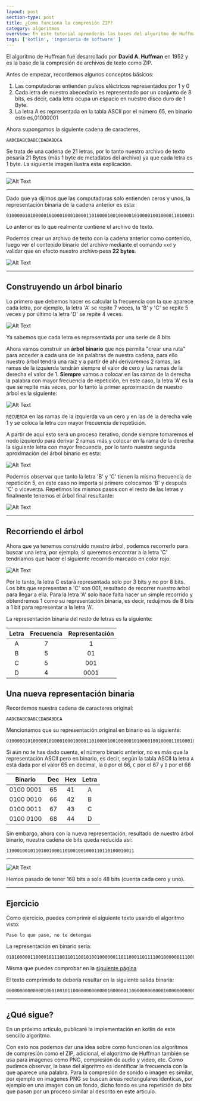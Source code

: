 ```yaml
---
layout: post
section-type: post
title: ¿Como funciona la compresión ZIP?
category: algoritmos
overview: En este tutorial aprenderás las bases del algoritmo de Huffman, el algoritmo más utilizado para comprimir archivos de texto. 
tags: ['kotlin', 'ingenieria de software' ]
---
```


El algoritmo de Huffman fué desarrollado por **David A. Huffman** en 1952 y es la base de la compresión de archivos de texto como ZIP.

Antes de empezar, recordemos algunos conceptos básicos:

1. Las computadoras entienden pulsos eléctricos representados por 1 y 0
1. Cada letra de nuestro abecedario es representado por un conjunto de 8 bits, es decir, cada letra ocupa un espacio en nuestro disco duro de 1 Byte.
1. La letra A es representada en la tabla ASCII por el número 65, en binario esto es,01000001 

Ahora supongamos la siguiente cadena de caracteres,

```
AADCBABCDABCCDABABDCA
```

Se trata de una cadena de 21 letras, por lo tanto nuestro archivo de texto pesaría 21 Bytes (más 1 byte de metadatos del archivo) ya que cada letra es 1 byte. La siguiente imagen ilustra esta explicación.

---

![Alt Text](static/img/cadena_texto_huffman.png)

---


Dado que ya dijimos que las computadoras solo entienden ceros y unos, la representación binaria de la cadena anterior es esta:

```
010000010100000101000100010000110100001001000001010000100100001101000100010000010100001001000011010000110100010001000001010000100100000101000010010001000100001101000001
```

Lo anterior es lo que realmente contiene el archivo de texto.

Podemos crear un archivo de texto con la cadena anterior como contenido, luego ver el contenido binario del archivo  mediante el comando ``xxd`` y validar que en efecto nuestro archivo pesa **22 bytes**.

![Alt Text](static/img/texto_binario.gif)

---

## Construyendo un árbol binario

Lo primero que debemos hacer es calcular la frecuencia con la que aparece cada letra, por ejemplo, la letra 'A' se repite 7 veces, la 'B' y 'C' se repite 5 veces y por último la letra 'D' se repite 4 veces.

![Alt Text](static/img/frecuencias_caracteres.png)

Ya sabemos que cada letra es representada por una serie de 8 bits

Ahora vamos construir un **árbol binario** que nos permita "crear una ruta" para acceder a cada una de las palabras de nuestra cadena, para ello nuestro árbol tendrá una raíz y a partir de ahí derivaremos 2 ramas, las ramas de la izquierda tendrán siempre el valor de cero y las ramas de la derecha el valor de 1. **Siempre** vamos a colocar en las ramas de la derecha la palabra con mayor frecuencia de repetición, en este caso, la letra 'A' es la que se repite más veces, por lo tanto la primer aproximación de nuestro árbol es la siguiente:

![Alt Text](static/img/arbol_binario_huffman.png)

``RECUERDA`` en las ramas de la izquierda va un cero y en las de la derecha vale 1 y se coloca la letra con mayor frecuencia de repetición.

A partir de aquí esto será un proceso iterativo, donde siempre tomaremos el nodo izquierdo para derivar 2 ramas más y colocar en la rama de la derecha la siguiente letra con mayor frecuencia, por lo tanto nuestra segunda aproximación del árbol binario es esta:

 
![Alt Text](static/img/arbol_binario_huffman2.png)

Podemos observar que tanto la letra 'B' y 'C' tienen la misma frecuencia de repetición 5, en este caso no importa si primero colocamos 'B' y después 'C' o viceverza. Repetimos los mismos pasos con el resto de las letras y finalmente tenemos el árbol final resultante:


![Alt Text](static/img/arbol_binario_huffman3.png)

---

## Recorriendo el árbol
Ahora que ya tenemos construido nuestro árbol, podemos recorrerlo para buscar una letra, por ejemplo, si queremos encontrar a la letra 'C' tendríamos que hacer el siguiente recorrido marcado en color rojo:

![Alt Text](static/img/recorrido_huffman.png)

Por lo tanto, la letra C estará representada solo por 3 bits y no por 8 bits. Los bits que representan a 'C' son 001, resultado de recorrer nuestro árbol para llegar a ella. Para la letra 'A' solo hace falta hacer un simple recorrido y obtendremos 1 como su representación binaria, es decir, redujimos de 8 bits a 1 bit para representar a la letra 'A'.

La representación binaria del resto de letras es la siguiente:

| Letra | Frecuencia | Representación |
|:-----:|:----------:|:--------------:|
|   A   |      7     |        1       |
|   B   |      5     |       01       |
|   C   |      5     |       001      |
|   D   |      4     |      0001      |

## Una nueva representación binaria
Recordemos nuestra cadena de caracteres original:

```
AADCBABCDABCCDABABDCA
```

Mencionamos que su representación original en binario es la siguiente:

```
010000010100000101000100010000110100001001000001010000100100001101000100010000010100001001000011010000110100010001000001010000100100000101000010010001000100001101000001
```

Si aún no te has dado cuenta, el número binario anterior, no es más que la representación ASCII pero en binario, es decir, según la tabla ASCII la letra ``A`` está dada por el valor 65 en decimal, la ``B`` por el 66, ``C`` por el 67 y ``D`` por el 68

|  Binario  | Dec | Hex | Letra          |
|:---------:|:---:|:---:|:--------------:|
| 0100 0001 | 65  | 41  | A              |
| 0100 0010 | 66  | 42  | B              |
| 0100 0011 | 67  | 43  | C              |
| 0100 0100 | 68  | 44  | D              |

Sin embargo, ahora con la nueva representación, resultado de nuestro árbol binario, nuestra cadena de bits queda reducida así:

```
110001001011010010001101001001000110110100010011
```
---
![Alt Text](static/img/representacion_huffman.png)

Hemos pasado de tener 168 bits a solo 48 bits (cuenta cada cero y uno).

---

## Ejercicio

Como ejercicio, puedes comprimir el siguiente texto usando el algoritmo visto:

```
Pase lo que pase, no te detengas
```

La representación en binario sería:

```
0101000001100001011100110110010100100000011011000110111100100000011100010111010101100101001000000111000001100001011100110110010100101100001000000110111001101111001000000111010001100101001000000110010001100101011101000110010101101110011001110110000101110011
```

Misma que puedes comprobar en la [siguiente página](https://www.rapidtables.com/convert/number/ascii-to-binary.html)

El texto comprimido te debería resultar en la siguiente salida binaria:

```
00000000000000100010010110000000000000100000011000000000000100000000000101100000000001000100101000000000110000010000001100001011000000001010000101000001000000010001001
```

---
## ¿Qué sigue?
  En un próximo artículo, publicaré la implementación en kotlin de este sencillo algoritmo.

Con esto nos podemos dar una idea sobre como funcionan los algoritmos de compresión como el ZIP, adicional, el algoritmo de Huffman también se usa para imagenes como PNG, compresión de audio y video, etc. Como pudimos observar, la base del algoritmo es identificar la frecuencia con la que aparece una palabra. Para la compresión de sonido o imagen es similar, por ejemplo en imagenes PNG se buscan áreas rectangulares identicas, por ejemplo en una imagen con un fondo, dicho fondo es una repetición de bits que pasan por un proceso similar al descrito en este articulo.


